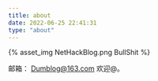 ```yaml
---
title: about
date: 2022-06-25 22:41:31
type: "about"
---
```


{% asset_img NetHackBlog.png BullShit %}

邮箱： Dumblog@163.com
欢迎@。
